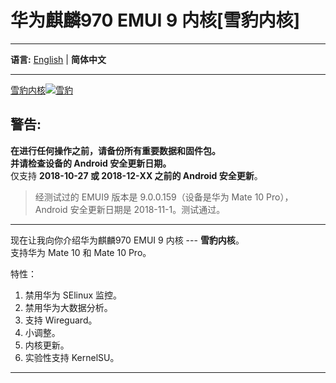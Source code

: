 # 华为麒麟970 EMUI 9 内核[雪豹内核]
***
**语言:**
[English](README.md) | **简体中文**
***

<a href="https://imgse.com/i/pk3fT4H" style="text-align:center;">雪豹内核<img src="https://s21.ax1x.com/2024/05/30/pk3fT4H.jpg" alt="雪豹" border="0" /></a>

## 警告:  
**在进行任何操作之前，请备份所有重要数据和固件包。**    
**并请检查设备的 Android 安全更新日期。**  
仅支持 **2018-10-27 或 2018-12-XX 之前的 Android 安全更新**。  

> 经测试过的 EMUI9 版本是 9.0.0.159（设备是华为 Mate 10 Pro），Android 安全更新日期是 2018-11-1。测试通过。 
  
***  
现在让我向你介绍华为麒麟970 EMUI 9 内核 --- **雪豹内核**。  
支持华为 Mate 10 和 Mate 10 Pro。  
  
特性：
  1. 禁用华为 SElinux 监控。
  2. 禁用华为大数据分析。
  3. 支持 Wireguard。
  4. 小调整。
  5. 内核更新。
  6. 实验性支持 KernelSU。  


***